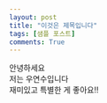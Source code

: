 ```yaml
---
layout: post
title: "이것은 제목입니다"
tags: [샘플 포스트]
comments: True
---
```


안녕하세요  
저는 우연수입니다  
재미있고 특별한 게 좋아요!!